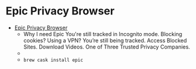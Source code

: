 # Epic Privacy Browser
- [Epic Privacy Browser](https://www.epicbrowser.com/)
  -  Why I need Epic You're still tracked in Incognito mode. Blocking cookies?  Using a VPN? You’re still being tracked.   Access Blocked Sites. Download Videos. One of Three Trusted Privacy Companies.
  - 
  - `brew cask install epic`
